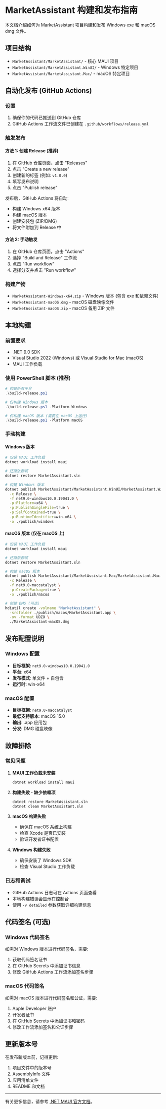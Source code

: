 # MarketAssistant 构建和发布指南

本文档介绍如何为 MarketAssistant 项目构建和发布 Windows exe 和 macOS dmg 文件。

## 项目结构

- `MarketAssistant/MarketAssistant/` - 核心 MAUI 项目
- `MarketAssistant/MarketAssistant.WinUI/` - Windows 特定项目
- `MarketAssistant/MarketAssistant.Mac/` - macOS 特定项目

## 自动化发布 (GitHub Actions)

### 设置

1. 确保你的代码已推送到 GitHub 仓库
2. GitHub Actions 工作流文件已创建在 `.github/workflows/release.yml`

### 触发发布

#### 方法 1: 创建 Release (推荐)

1. 在 GitHub 仓库页面，点击 "Releases"
2. 点击 "Create a new release"
3. 创建新的标签 (例如: `v1.0.0`)
4. 填写发布说明
5. 点击 "Publish release"

发布后，GitHub Actions 将自动:
- 构建 Windows x64 版本
- 构建 macOS 版本
- 创建安装包 (ZIP/DMG)
- 将文件附加到 Release 中

#### 方法 2: 手动触发

1. 在 GitHub 仓库页面，点击 "Actions"
2. 选择 "Build and Release" 工作流
3. 点击 "Run workflow"
4. 选择分支并点击 "Run workflow"

### 构建产物

- `MarketAssistant-Windows-x64.zip` - Windows 版本 (包含 exe 和依赖文件)
- `MarketAssistant-macOS.dmg` - macOS 磁盘映像文件
- `MarketAssistant-macOS.zip` - macOS 备用 ZIP 文件

## 本地构建

### 前置要求

- .NET 9.0 SDK
- Visual Studio 2022 (Windows) 或 Visual Studio for Mac (macOS)
- MAUI 工作负载

### 使用 PowerShell 脚本 (推荐)

```powershell
# 构建所有平台
.\build-release.ps1

# 仅构建 Windows 版本
.\build-release.ps1 -Platform Windows

# 仅构建 macOS 版本 (需要在 macOS 上运行)
.\build-release.ps1 -Platform macOS
```

### 手动构建

#### Windows 版本

```bash
# 安装 MAUI 工作负载
dotnet workload install maui

# 还原依赖项
dotnet restore MarketAssistant.sln

# 构建 Windows 版本
dotnet publish MarketAssistant/MarketAssistant.WinUI/MarketAssistant.WinUI.csproj \
  -c Release \
  -f net9.0-windows10.0.19041.0 \
  -p:Platform=x64 \
  -p:PublishSingleFile=true \
  -p:SelfContained=true \
  -p:RuntimeIdentifier=win-x64 \
  -o ./publish/windows
```

#### macOS 版本 (仅在 macOS 上)

```bash
# 安装 MAUI 工作负载
dotnet workload install maui

# 还原依赖项
dotnet restore MarketAssistant.sln

# 构建 macOS 版本
dotnet publish MarketAssistant/MarketAssistant.Mac/MarketAssistant.Mac.csproj \
  -c Release \
  -f net9.0-maccatalyst \
  -p:CreatePackage=true \
  -o ./publish/macos

# 创建 DMG (可选)
hdiutil create -volname "MarketAssistant" \
  -srcfolder ./publish/macos/MarketAssistant.app \
  -ov -format UDZO \
  ./MarketAssistant-macOS.dmg
```

## 发布配置说明

### Windows 配置

- **目标框架**: `net9.0-windows10.0.19041.0`
- **平台**: x64
- **发布模式**: 单文件 + 自包含
- **运行时**: win-x64

### macOS 配置

- **目标框架**: `net9.0-maccatalyst`
- **最低支持版本**: macOS 15.0
- **输出**: .app 应用包
- **分发**: DMG 磁盘映像

## 故障排除

### 常见问题

1. **MAUI 工作负载未安装**
   ```bash
   dotnet workload install maui
   ```

2. **构建失败 - 缺少依赖项**
   ```bash
   dotnet restore MarketAssistant.sln
   dotnet clean MarketAssistant.sln
   ```

3. **macOS 构建失败**
   - 确保在 macOS 系统上构建
   - 检查 Xcode 是否已安装
   - 验证开发者证书配置

4. **Windows 构建失败**
   - 确保安装了 Windows SDK
   - 检查 Visual Studio 工作负载

### 日志和调试

- GitHub Actions 日志可在 Actions 页面查看
- 本地构建错误会显示在控制台
- 使用 `-v detailed` 参数获取详细构建信息

## 代码签名 (可选)

### Windows 代码签名

如需对 Windows 版本进行代码签名，需要:

1. 获取代码签名证书
2. 在 GitHub Secrets 中添加证书信息
3. 修改 GitHub Actions 工作流添加签名步骤

### macOS 代码签名

如需对 macOS 版本进行代码签名和公证，需要:

1. Apple Developer 账户
2. 开发者证书
3. 在 GitHub Secrets 中添加证书和密码
4. 修改工作流添加签名和公证步骤

## 更新版本号

在发布新版本前，记得更新:

1. 项目文件中的版本号
2. AssemblyInfo 文件
3. 应用清单文件
4. README 和文档

---

有关更多信息，请参考 [.NET MAUI 官方文档](https://docs.microsoft.com/dotnet/maui/)。